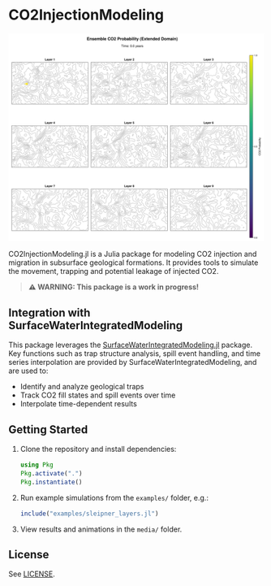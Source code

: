 # CO2InjectionModeling

<img src="media/animation.gif" alt="Animation of CO2 Injection" />

CO2InjectionModeling.jl is a Julia package for modeling CO2 injection and migration in subsurface geological formations. It provides tools to simulate the movement, trapping and potential leakage of injected CO2.

> **⚠️ WARNING: This package is a work in progress!**

## Integration with SurfaceWaterIntegratedModeling
This package leverages the [SurfaceWaterIntegratedModeling.jl](https://github.com/your-org/SurfaceWaterIntegratedModeling.jl) package. Key functions such as trap structure analysis, spill event handling, and time series interpolation are provided by SurfaceWaterIntegratedModeling, and are used to:
- Identify and analyze geological traps
- Track CO2 fill states and spill events over time
- Interpolate time-dependent results

## Getting Started
1. Clone the repository and install dependencies:
	```julia
	using Pkg
	Pkg.activate(".")
	Pkg.instantiate()
	```
2. Run example simulations from the `examples/` folder, e.g.:
	```julia
	include("examples/sleipner_layers.jl")
	```
3. View results and animations in the `media/` folder.


## License
See [LICENSE](LICENSE).
<!-- [![Stable](https://img.shields.io/badge/docs-stable-blue.svg)](https://ellingsvee.github.io/CO2InjectionModeling.jl/stable/)
[![Dev](https://img.shields.io/badge/docs-dev-blue.svg)](https://ellingsvee.github.io/CO2InjectionModeling.jl/dev/)
[![Build Status](https://github.com/ellingsvee/CO2InjectionModeling.jl/actions/workflows/CI.yml/badge.svg?branch=main)](https://github.com/ellingsvee/CO2InjectionModeling.jl/actions/workflows/CI.yml?query=branch%3Amain)
[![Coverage](https://codecov.io/gh/ellingsvee/CO2InjectionModeling.jl/branch/main/graph/badge.svg)](https://codecov.io/gh/ellingsvee/CO2InjectionModeling.jl) -->
